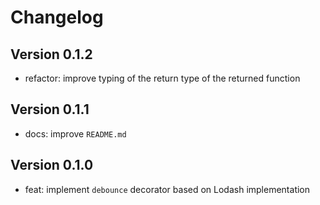 # Changelog

## Version 0.1.2

- refactor: improve typing of the return type of the returned function

## Version 0.1.1

- docs: improve `README.md`

## Version 0.1.0

- feat: implement `debounce` decorator based on Lodash implementation
